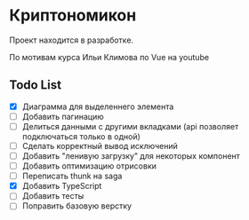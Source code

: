 # Криптономикон

Проект находится в разработке.

По мотивам курса Ильи Климова по Vue на youtube

## Todo List
- [x] Диаграмма для выделеннего элемента
- [ ] Добавить пагинацию
- [ ] Делиться данными с другими вкладками (api позволяет подключаться только в одной)
- [ ] Сделать корректный вывод исключений
- [ ] Добавить "ленивую загрузку" для некоторых компонент
- [ ] Добавить оптимизацию отрисовки
- [ ] Переписать thunk на saga
- [x] Добавить TypeScript
- [ ] Добавить тесты
- [ ] Поправить базовую верстку
